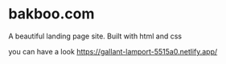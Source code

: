 # bakboo.com
A beautiful landing page site. Built with html and css

you can have a look https://gallant-lamport-5515a0.netlify.app/ 

